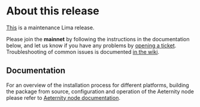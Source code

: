 # About this release

[This](https://github.com/aeternity/aeternity/releases/tag/v5.6.1) is a maintenance Lima release.

Please join the **mainnet** by following the instructions in the documentation below,
and let us know if you have any problems by [opening a ticket](https://github.com/aeternity/aeternity/issues).
Troubleshooting of common issues is documented [in the wiki](https://github.com/aeternity/aeternity/wiki/Troubleshooting).

## Documentation

For an overview of the installation process for different platforms,
building the package from source, configuration and operation of the Aeternity
node please refer to [Aeternity node documentation](https://docs.aeternity.io/).

